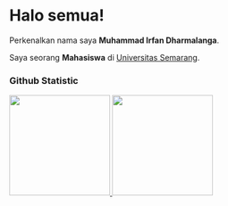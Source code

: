 # Halo semua! 

Perkenalkan nama saya **Muhammad Irfan Dharmalanga**.<br>

Saya seorang **Mahasiswa** di [Universitas Semarang](https://usm.ac.id/id/).<br>

### Github Statistic
<p align="left">
<a href="https://github.com/irfan-d">
  <img height="180em" src="https://github-readme-stats-eight-theta.vercel.app/api?username=irfan-d&show_icons=true&theme=algolia&include_all_commits=true&count_private=true"/>
  <img height="180em" src="https://github-readme-stats-eight-theta.vercel.app/api/top-langs/?username=irfan-d&layout=compact&theme=algolia"/>
</a>
</p>
